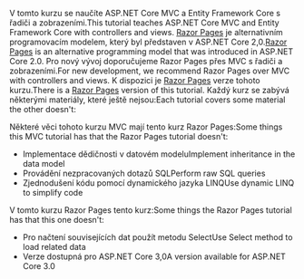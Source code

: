 <span data-ttu-id="374d9-101">V tomto kurzu se naučíte ASP.NET Core MVC a Entity Framework Core s řadiči a zobrazeními.</span><span class="sxs-lookup"><span data-stu-id="374d9-101">This tutorial teaches ASP.NET Core MVC and Entity Framework Core with controllers and views.</span></span> <span data-ttu-id="374d9-102">[Razor Pages](xref:razor-pages/index) je alternativním programovacím modelem, který byl představen v ASP.NET Core 2,0.</span><span class="sxs-lookup"><span data-stu-id="374d9-102">[Razor Pages](xref:razor-pages/index) is an alternative programming model that was introduced in ASP.NET Core 2.0.</span></span> <span data-ttu-id="374d9-103">Pro nový vývoj doporučujeme Razor Pages přes MVC s řadiči a zobrazeními.</span><span class="sxs-lookup"><span data-stu-id="374d9-103">For new development, we recommend Razor Pages over MVC with controllers and views.</span></span> <span data-ttu-id="374d9-104">K dispozici je [Razor Pages](xref:data/ef-rp/intro) verze tohoto kurzu.</span><span class="sxs-lookup"><span data-stu-id="374d9-104">There is a [Razor Pages](xref:data/ef-rp/intro) version of this tutorial.</span></span> <span data-ttu-id="374d9-105">Každý kurz se zabývá některými materiály, které ještě nejsou:</span><span class="sxs-lookup"><span data-stu-id="374d9-105">Each tutorial covers some material the other doesn't:</span></span>

<span data-ttu-id="374d9-106">Některé věci tohoto kurzu MVC mají tento kurz Razor Pages:</span><span class="sxs-lookup"><span data-stu-id="374d9-106">Some things this MVC tutorial has that the Razor Pages tutorial doesn't:</span></span>

* <span data-ttu-id="374d9-107">Implementace dědičnosti v datovém modelu</span><span class="sxs-lookup"><span data-stu-id="374d9-107">Implement inheritance in the data model</span></span>
* <span data-ttu-id="374d9-108">Provádění nezpracovaných dotazů SQL</span><span class="sxs-lookup"><span data-stu-id="374d9-108">Perform raw SQL queries</span></span>
* <span data-ttu-id="374d9-109">Zjednodušení kódu pomocí dynamického jazyka LINQ</span><span class="sxs-lookup"><span data-stu-id="374d9-109">Use dynamic LINQ to simplify code</span></span>
 
<span data-ttu-id="374d9-110">V tomto kurzu Razor Pages tento kurz:</span><span class="sxs-lookup"><span data-stu-id="374d9-110">Some things the Razor Pages tutorial has that this one doesn't:</span></span>

* <span data-ttu-id="374d9-111">Pro načtení souvisejících dat použít metodu Select</span><span class="sxs-lookup"><span data-stu-id="374d9-111">Use Select method to load related data</span></span>
* <span data-ttu-id="374d9-112">Verze dostupná pro ASP.NET Core 3,0</span><span class="sxs-lookup"><span data-stu-id="374d9-112">A version available for ASP.NET Core 3.0</span></span>
